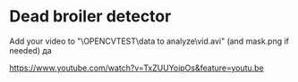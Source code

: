 # Dead broiler detector
Add your video to "\OPENCVTEST\data to analyze\vid.avi" (and mask.png if needed)
да

https://www.youtube.com/watch?v=TxZUUYoipOs&feature=youtu.be
